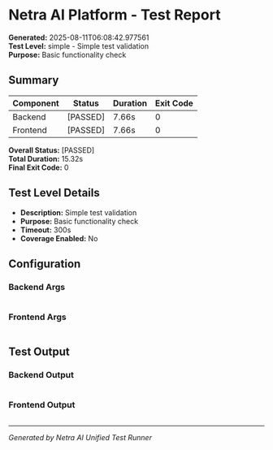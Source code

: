 # Netra AI Platform - Test Report

**Generated:** 2025-08-11T06:08:42.977561  
**Test Level:** simple - Simple test validation  
**Purpose:** Basic functionality check

## Summary

| Component | Status | Duration | Exit Code |
|-----------|--------|----------|-----------|
| Backend   | [PASSED] | 7.66s | 0 |
| Frontend  | [PASSED] | 7.66s | 0 |

**Overall Status:** [PASSED]  
**Total Duration:** 15.32s  
**Final Exit Code:** 0

## Test Level Details

- **Description:** Simple test validation
- **Purpose:** Basic functionality check
- **Timeout:** 300s
- **Coverage Enabled:** No

## Configuration

### Backend Args
```

```

### Frontend Args  
```

```

## Test Output

### Backend Output
```

```

### Frontend Output
```

```

---
*Generated by Netra AI Unified Test Runner*
